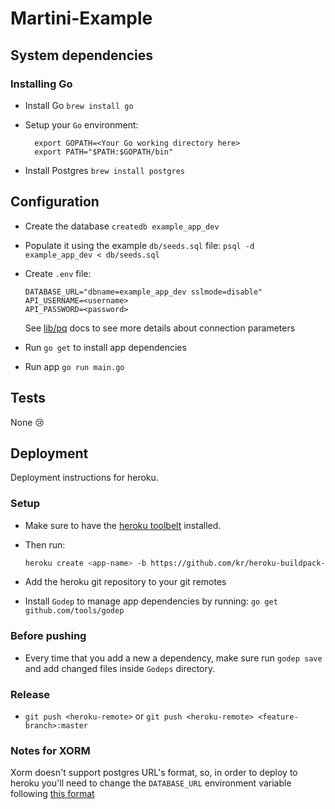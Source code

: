 # Martini-Example


## System dependencies

### Installing Go

  * Install Go `brew install go`
  * Setup your `Go` environment:
    ```
      export GOPATH=<Your Go working directory here>
      export PATH="$PATH:$GOPATH/bin"
    ```

* Install Postgres `brew install postgres`

## Configuration

* Create the database `createdb example_app_dev`

* Populate it using the example `db/seeds.sql` file:
  `psql -d example_app_dev < db/seeds.sql`

* Create `.env` file:
  ```
  DATABASE_URL="dbname=example_app_dev sslmode=disable"
  API_USERNAME=<username>
  API_PASSWORD=<password>
  ```
  See [lib/pq](http://godoc.org/github.com/lib/pq) docs
  to see more details about connection parameters

* Run `go get` to install app dependencies

* Run app `go run main.go`

## Tests

None :cry:

## Deployment

Deployment instructions for heroku.

### Setup

* Make sure to have the [heroku toolbelt](https://toolbelt.heroku.com/)
  installed.

* Then run:
  ```bash
  heroku create <app-name> -b https://github.com/kr/heroku-buildpack-go.git
  ```

* Add the heroku git repository to your git remotes

* Install `Godep` to manage app dependencies by running:
  `go get github.com/tools/godep`

### Before pushing

* Every time that you add a new a dependency, make sure run `godep save`
  and add changed files inside `Godeps` directory.

### Release

* `git push <heroku-remote>` or `git push <heroku-remote> <feature-branch>:master`

### Notes for XORM

Xorm doesn't support postgres URL's format, so, in order to deploy to
heroku you'll need to change the `DATABASE_URL` environment variable
following [this format](http://godoc.org/github.com/lib/pq#hdr-Connection_String_Parameters)
